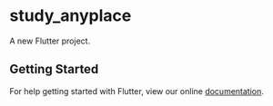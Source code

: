# study_anyplace

A new Flutter project.

## Getting Started

For help getting started with Flutter, view our online
[documentation](https://flutter.io/).
